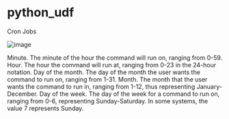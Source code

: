 # python_udf

Cron Jobs

![image](https://user-images.githubusercontent.com/102452778/197408572-e26f5f34-8116-4f20-8b3a-a5d4af461c80.png)

Minute. The minute of the hour the command will run on, ranging from 0-59.
Hour. The hour the command will run at, ranging from 0-23 in the 24-hour notation.
Day of the month. The day of the month the user wants the command to run on, ranging from 1-31.
Month. The month that the user wants the command to run in, ranging from 1-12, thus representing January-December.
Day of the week. The day of the week for a command to run on, ranging from 0-6, representing Sunday-Saturday. In some systems, the value 7 represents Sunday.
